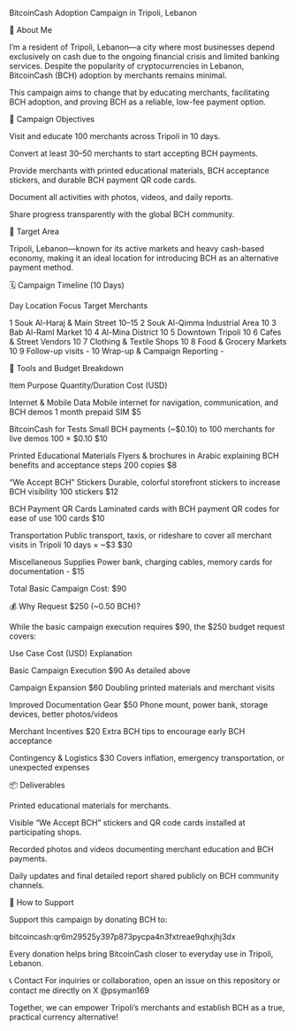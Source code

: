 BitcoinCash Adoption Campaign in Tripoli, Lebanon

👤 About Me

I’m a resident of Tripoli, Lebanon—a city where most businesses depend exclusively on cash due to the ongoing financial crisis and limited banking services. Despite the popularity of cryptocurrencies in Lebanon, BitcoinCash (BCH) adoption by merchants remains minimal.

This campaign aims to change that by educating merchants, facilitating BCH adoption, and proving BCH as a reliable, low-fee payment option.

🎯 Campaign Objectives

Visit and educate 100 merchants across Tripoli in 10 days.

Convert at least 30–50 merchants to start accepting BCH payments.

Provide merchants with printed educational materials, BCH acceptance stickers, and durable BCH payment QR code cards.

Document all activities with photos, videos, and daily reports.

Share progress transparently with the global BCH community.


📍 Target Area

Tripoli, Lebanon—known for its active markets and heavy cash-based economy, making it an ideal location for introducing BCH as an alternative payment method.

🗓 Campaign Timeline (10 Days)

Day	Location Focus	Target Merchants

1	Souk Al-Haraj & Main Street	10–15
2	Souk Al-Qimma Industrial Area	10
3	Bab Al-Raml Market	10
4	Al-Mina District	10
5	Downtown Tripoli	10
6	Cafes & Street Vendors	10
7	Clothing & Textile Shops	10
8	Food & Grocery Markets	10
9	Follow-up visits	-
10	Wrap-up & Campaign Reporting	-


🧰 Tools and Budget Breakdown

Item	Purpose	Quantity/Duration	Cost (USD)

Internet & Mobile Data	Mobile internet for navigation, communication, and BCH demos	1 month prepaid SIM	$5

BitcoinCash for Tests	Small BCH payments (~$0.10) to 100 merchants for live demos	100 × $0.10	$10

Printed Educational Materials	Flyers & brochures in Arabic explaining BCH benefits and acceptance steps	200 copies	$8

“We Accept BCH” Stickers	Durable, colorful storefront stickers to increase BCH visibility	100 stickers	$12

BCH Payment QR Cards	Laminated cards with BCH payment QR codes for ease of use	100 cards	$10

Transportation	Public transport, taxis, or rideshare to cover all merchant visits in Tripoli	10 days × ~$3	$30

Miscellaneous Supplies	Power bank, charging cables, memory cards for documentation	-	$15


Total Basic Campaign Cost: $90

💰 Why Request $250 (~0.50 BCH)?

While the basic campaign execution requires $90, the $250 budget request covers:

Use Case	Cost (USD)	Explanation

Basic Campaign Execution	$90	As detailed above

Campaign Expansion	$60	Doubling printed materials and merchant visits

Improved Documentation Gear	$50	Phone mount, power bank, storage devices, better photos/videos

Merchant Incentives	$20	Extra BCH tips to encourage early BCH acceptance

Contingency & Logistics	$30	Covers inflation, emergency transportation, or unexpected expenses


📦 Deliverables

Printed educational materials for merchants.

Visible “We Accept BCH” stickers and QR code cards installed at participating shops.

Recorded photos and videos documenting merchant education and BCH payments.

Daily updates and final detailed report shared publicly on BCH community channels.


🙏 How to Support

Support this campaign by donating BCH to:

bitcoincash:qr6m29525y397p873pycpa4n3fxtreae9qhxjhj3dx

Every donation helps bring BitcoinCash closer to everyday use in Tripoli, Lebanon.

📞 Contact
For inquiries or collaboration, open an issue on this repository or contact me directly on X @psyman169

Together, we can empower Tripoli’s merchants and establish BCH as a true, practical currency alternative!
